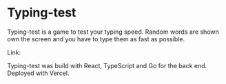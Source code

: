 # Typing-test

Typing-test is a game to test your typing speed. Random words are shown own the screen and you have to type them as fast as possible.

Link: 

Typing-test was build with React, TypeScript and Go for the back end. Deployed with Vercel.